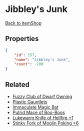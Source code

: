 # Jibbley's Junk

<no description available>

[Back to itemShop](../item-shops.md)

## Properties

```json
{
    "id": 157,
    "name": "Jibbley's Junk",
    "count": -100
}
```

## Related

- [Fuzzy Club of Dwarf Owning](../items/4194-fuzzy-club-of-dwarf-owning.md)
- [Plastic Gauntlets](../items/4195-plastic-gauntlets.md)
- [Immaculate Magic Bat](../items/4196-immaculate-magic-bat.md)
- [Putrid Mace of Boo-Boos](../items/4197-putrid-mace-of-boo-boos.md)
- [Lukewarm Knife of Hellfire +1](../items/4198-lukewarm-knife-of-hellfire-1.md)
- [Stinky Fork of Moglin Poking +6](../items/4199-stinky-fork-of-moglin-poking-6.md)

